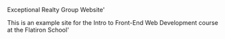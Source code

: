 Exceptional Realty Group Website'

This is an example site for the Intro to Front-End Web Development course at the Flatiron School'
